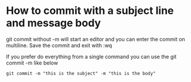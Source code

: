 # How to commit with a subject line and message body

git commit without -m will start an editor and you can enter the commit on multiline. Save the commit and exit with :wq

If you prefer do everything from a single command you can use the git commit -m like below

```
git commit -m "this is the subject" -m "this is the body"
```

